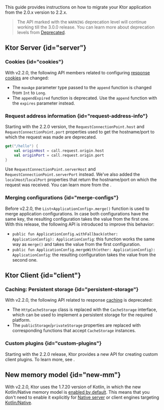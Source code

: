 [//]: # (title: Migrating from 2.0.x to 2.2.x)

<show-structure for="chapter" depth="2"/>

This guide provides instructions on how to migrate your Ktor application from the 2.0.x version to 2.2.x.

> The API marked with the `WARNING` deprecation level will continue working till the 3.0.0 release.
> You can learn more about deprecation levels from [Deprecated](https://kotlinlang.org/api/latest/jvm/stdlib/kotlin/-deprecated/).

## Ktor Server {id="server"}

### Cookies {id="cookies"}
With v2.2.0, the following API members related to configuring [response cookies](responses.md#cookies) are changed:
- The `maxAge` parameter type passed to the `append` function is changed from `Int` to `Long`.
- The `appendExpired` function is deprecated. Use the `append` function with the `expires` parameter instead.



### Request address information {id="request-address-info"}

Starting with the 2.2.0 version, the `RequestConnectionPoint.host` and `RequestConnectionPoint.port` properties 
used to get the hostname/port to which the request was made are deprecated.

```kotlin
get("/hello") {
    val originHost = call.request.origin.host
    val originPort = call.request.origin.port
}

```

Use `RequestConnectionPoint.serverHost` and `RequestConnectionPoint.serverPort` instead.
We've also added the `localHost`/`localPort` properties that return the hostname/port on which the request was received. 
You can learn more from the [](forward-headers.md#original-request-information).


### Merging configurations {id="merge-configs"}
Before v2.2.0, the `List<ApplicationConfig>.merge()` function is used to merge application configurations.
In case both configurations have the same key, the resulting configuration takes the value from the first one.
With this release, the following API is introduced to improve this behavior:
- `public fun ApplicationConfig.withFallback(other: ApplicationConfig): ApplicationConfig`: this function works the same way as `merge()` and takes the value from the first configuration.
- `public fun ApplicationConfig.mergeWith(other: ApplicationConfig): ApplicationConfig`: the resulting configuration takes the value from the second one.


## Ktor Client {id="client"}

### Caching: Persistent storage {id="persistent-storage"}

With v2.2.0, the following API related to response [caching](client-caching.md) is deprecated:
- The `HttpCacheStorage` class is replaced with the `CacheStorage` interface, which can be used to implement a persistent storage for the required platform.
- The `publicStorage`/`privateStorage` properties are replaced with corresponding functions that accept `CacheStorage` instances.


### Custom plugins {id="custom-plugins"}

Starting with the 2.2.0 release, Ktor provides a new API for creating custom client plugins. 
To learn more, see [](client-custom-plugins.md).


## New memory model {id="new-mm"}

With v2.2.0, Ktor uses the 1.7.20 version of Kotlin, in which the new Kotlin/Native memory model 
is [enabled by default](https://kotlinlang.org/docs/whatsnew1720.html#the-new-kotlin-native-memory-manager-enabled-by-default).
This means that you don't need to enable it explicitly for [Native server](native_server.md) or client engines targeting [Kotlin/Native](http-client_engines.md#native).
